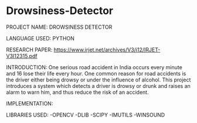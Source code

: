 # Drowsiness-Detector

PROJECT NAME: DROWSINESS DETECTOR

LANGUAGE USED: PYTHON

RESEARCH PAPER: https://www.irjet.net/archives/V3/i12/IRJET-V3I12315.pdf

INTRODUCTION:
One serious road accident in India occurs every minute and 16 lose their life every hour. One common reason for road accidents is the driver either being drowsy or under the influence of alcohol. This project introduces a system which detects a driver is drowsy or drunk and raises an alarm to warn him, and thus reduce the risk of an accident.

IMPLEMENTATION:


LIBRARIES USED:
-OPENCV
-DLIB
-SCIPY
-IMUTILS
-WINSOUND
